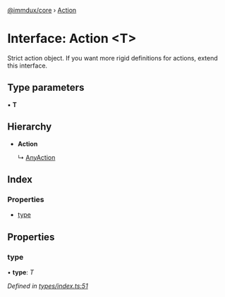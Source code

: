[@immdux/core](../README.md) › [Action](action.md)

# Interface: Action <**T**>

Strict action object. If you want more rigid definitions
for actions, extend this interface.

## Type parameters

▪ **T**

## Hierarchy

* **Action**

  ↳ [AnyAction](anyaction.md)

## Index

### Properties

* [type](action.md#type)

## Properties

###  type

• **type**: *T*

*Defined in [types/index.ts:51](https://github.com/lithic-io/immdux/blob/b184a39/packages/immdux-core/src/types/index.ts#L51)*
